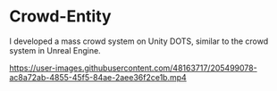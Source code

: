 # Crowd-Entity
I developed a mass crowd system on Unity DOTS, similar to the crowd system in Unreal Engine.


https://user-images.githubusercontent.com/48163717/205499078-ac8a72ab-4855-45f5-84ae-2aee36f2ce1b.mp4

